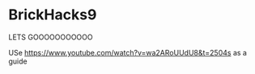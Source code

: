 # BrickHacks9
LETS GOOOOOOOOOOO

USe https://www.youtube.com/watch?v=wa2ARoUUdU8&t=2504s as a guide 